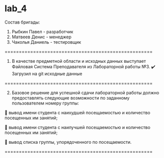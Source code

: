 # lab_4
Состав бригады:
1) Рыбкин Павел - разработчик
2) Матвеев Денис - менеджер
3) Чаколья Даниель - тестировщик

====================================================

1. В качестве предметной области и исходных данных выступает Файловая Система Преподавателя из Лабораторной работы №3.
✔️ Загрузил на git исходные данные 

====================================================

2. Базовое решение для успешной сдачи лабораторной работы должно предоставлять следующие возможности по заданному пользователем номеру группы:

 🍕 вывод имени студента с наихудшей посещаемостью и количество посещенных им занятий;
 
 🍔 вывод имени студента с наилучшей посещаемостью и количество посещенных им занятий;

 📄 вывод списка группы, упорядоченного по посещаемости.

====================================================
